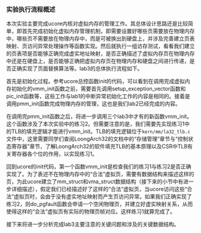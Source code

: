 ### 实验执行流程概述

本次实验主要完成ucore内核对虚拟内存的管理工作。其总体设计思路还是比较简单，即首先完成初始化虚拟内存管理机制，即需要设置好哪些页需要放在物理内存中，哪些页不需要放在物理内存中，而是可被换出到硬盘上，并涉及完善建立页表映射、页访问异常处理操作等函数实现。然后就执行一组访存测试，看看我们建立的页表项是否能够正确完成虚实地址映射，是否正确描述了虚拟内存页在物理内存中还是在硬盘上，是否能够正确把虚拟内存页在物理内存和硬盘之间进行传递，是否正确实现了页面替换算法等。lab3的总体执行流程如下。

首先是初始化过程。参考ucore总控函数init的代码，可以看到在调用完成虚拟内存初始化的vmm\_init函数之前，需要首先调用setup\_exception\_vector函数和pic\_init函数等，这些工作与lab1的中断异常初始化工作的内容是相同的。接着是调用pmm\_init函数完成物理内存的管理，这也是我们lab2已经完成的内容。

在调用完pmm\_init函数之后，将进一步调用三个lab3中才有的新函数vmm\_init。这个函数涉及了本次实验中的练习2。但需要注意的是，我们需要先实现练习1中的TLB的填充逻辑才能进行vmm\_init。TLB的填充逻辑位于`kern/mm/la32_tlb.c`文件中，这里需要同学们查阅LoongArch32的文档中的“存储管理”章节与“控制状态寄存器”章节，了解LoongArch32的软件填充TLB的基本原理以及CSR中TLB有关寄存器各个位的作用，以实现练习1。

回到ucore的init代码，第一个函数vmm\_init是检查我们的练习1与练习2是否正确实现了。为了表述不在物理内存中的“合法”虚拟页，需要有数据结构来描述这样的页，为此ucore建立了mm\_struct和vma\_struct数据结构（接下来的小节中有进一步详细描述），假定我们已经描述好了这样的“合法”虚拟页，当ucore访问这些“合法”虚拟页时，会由于没有虚实地址映射而产生页访问异常。如果我们正确实现了练习2，则do\_pgfault函数会申请一个空闲物理页，并建立好虚实映射关系，从而使得这样的“合法”虚拟页有实际的物理页帧对应。这样练习1就算完成了。

接下来将进一步分析完成lab3主要注意的关键问题和涉及的关键数据结构。
